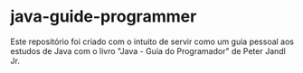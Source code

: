 # java-guide-programmer
Este repositório foi criado com o intuito de servir como um guia pessoal aos estudos de Java com o livro "Java - Guia do Programador" de Peter Jandl Jr. 
